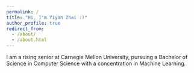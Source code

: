 ```yaml
---
permalink: /
title: "Hi, I'm Yiyan Zhai :)"
author_profile: true
redirect_from: 
  - /about/
  - /about.html
---
```


I am a rising senior at Carnegie Mellon University, pursuing a Bachelor of Science in Computer Science with a concentration in Machine Learning.
